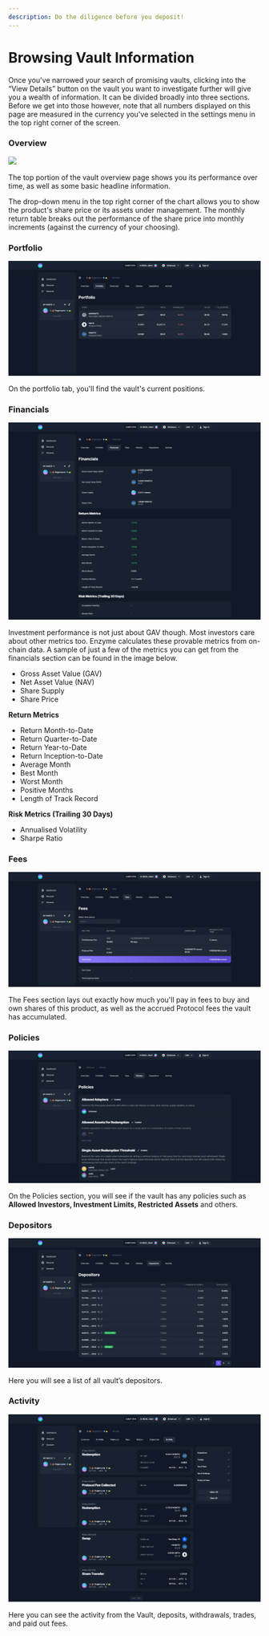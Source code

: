 ```yaml
---
description: Do the diligence before you deposit!
---
```


# Browsing Vault Information

Once you've narrowed your search of promising vaults, clicking into the “View Details” button on the vault you want to investigate further will give you a wealth of information. It can be divided broadly into three sections. Before we get into those however, note that all numbers displayed on this page are measured in the currency you've selected in the settings menu in the top right corner of the screen.

### Overview

![](.gitbook/assets/other\_vault.png)

The top portion of the vault overview page shows you its performance over time, as well as some basic headline information.

The drop-down menu in the top right corner of the chart allows you to show the product's share price or its assets under management. The monthly return table breaks out the performance of the share price into monthly increments (against the currency of your choosing).

### Portfolio

![](.gitbook/assets/portfolio.png)

On the portfolio tab, you'll find the vault's current positions.

### **Financials**

![](.gitbook/assets/financials.png)

Investment performance is not just about GAV though. Most investors care about other metrics too. Enzyme calculates these provable metrics from on-chain data. A sample of just a few of the metrics you can get from the financials section can be found in the image below.

* Gross Asset Value (GAV)&#x20;
* Net Asset Value (NAV)&#x20;
* Share Supply&#x20;
* Share Price

**Return Metrics**

* Return Month-to-Date&#x20;
* Return Quarter-to-Date&#x20;
* Return Year-to-Date&#x20;
* Return Inception-to-Date&#x20;
* Average Month&#x20;
* Best Month&#x20;
* Worst Month&#x20;
* Positive Months&#x20;
* Length of Track Record

**Risk Metrics (Trailing 30 Days)**

* Annualised Volatility&#x20;
* Sharpe Ratio

### **Fees**

![](.gitbook/assets/fees.png)

The Fees section lays out exactly how much you'll pay in fees to buy and own shares of this product, as well as the accrued Protocol fees the vault has accumulated.

### Policies

![](.gitbook/assets/policies.png)

On the Policies section, you will see if the vault has any policies such as **Allowed Investors, Investment Limits, Restricted Assets** and others.

### Depositors

![](.gitbook/assets/depositors.png)

Here you will see a list of all vault’s depositors.

### Activity

![](.gitbook/assets/activity.png)

Here you can see the activity from the Vault, deposits, withdrawals, trades, and paid out fees.
